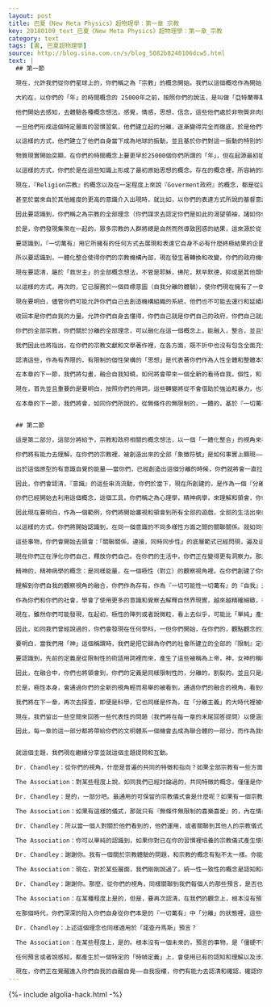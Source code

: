 ```yaml
---
layout: post
title: 巴夏《New Meta Physics》超物理學：第一章 宗教
key: 20180109_text_巴夏《New Meta Physics》超物理學：第一章_宗教
category: text
tags: [書, 巴夏超物理學]
source: http://blog.sina.com.cn/s/blog_5082b8240106dcw5.html
text: |
  ## 第一節

  現在，允許我們從你們星球上的，你們稱之為「宗教」的概念開始。我們以這個概唸作為開始，是因為在某種程度上，它是，我要說，在你們星球上的，人類初始狀態中（這期間還確定的認出自己是造物主），認可它自身，變成——是一個物質身體存在的一個衍生分支。宗教的多樣性出現，是伴隨著，遺忘遮蔽自身是造物主，並（將自我）從中『分離』的概念想法，因此導致了你們所有的關於宗教本質的全部概念想法。

  大約在，以你們的「年」的時間概念的 25000年之前，按照你們的說法，是叫做「亞特蘭蒂斯」，或者用當時他們自己的語言稱為，「阿塔倫迪」，你們會發現，儘管這種分離的想法早已在此之前出現了，遮蔽自身是造物主並從中將自我『分離』的想法，在當時很認真很鄭重的開始。你們會發現，這是在集體『意識』內在的選擇，在那個時代下決心，確定這樣一種方式，即他們不再需要屬於『一切萬有，無限的一切可能性』的一體化整合的自我，而只是從『一切萬有』一體中分離他們自身的方式，使得每個個體能夠去直接發揮運用他們的力量，這樣他們就能確認他們自身以更多更多的個性化，個體化的方式來作為一個創造者。這源於靈魂進入物質肉體形式的投射。由於這持續的投射，由於靈魂持續的投射進入物質肉體形式，建立了物質肉體形式的概念想法，其內在自身，是一個『分離，分隔』的定義，限定侷限在一個特定的層面上。這樣，靈魂體驗到了更多的物質形式的概念想法或者說物質現實，慢慢的，在一定程度上，就好像你們所說的自然而然的，毫無疑問的，他們變得習慣於這樣的能量模式。

  他們開始去感知，去體驗各種概念想法，感覺，情感，思想，信念，這些他們處於非物質非肉體存在之前，未曾碰到感知體會到的。他們開始創造出『限制』下的魅力概念，由於這樣的運作，讓他們自身沉迷陷入其中，鎖定其中，以至於他們能在這樣的模式裡體驗到所有如此等等的一切，除了在非物質非肉體的『無限的一切可能性』狀態下所曾體驗過的所有其他模式之外。就這樣，他們逐漸習慣了，或者按照你們的說法，已經建立起了用物質和肉體方式表達展現他們自身的習慣和習氣，繼之以使用富於情感情緒的，以及『物質狀態』頭腦思維思想，信念，而不是『非物質狀態』『知曉』。

  一旦他們形成這個特定層面的習慣習氣，他們建立起的分離，逐漸變得完全而徹底，於是他們在一定程度上，關閉了來自於他們自我擁有的『知曉』，並因此建立起，他們創造出的一個物質肉體輪迴，也就是你們所稱的「再投胎」。他們在某種程度上，變得牢牢嵌入地球的能量場。他們逐漸變成地球意識的一部分，而地球意識也變成了你們的意識的一部分。或者說他們的意識。（亞特蘭蒂斯）

  以這樣的方式，他們建立了他們自身當下成為地球的振動，並且基於你們對這一振動的特別的專注，因此你們的時間和空間也就被激勵被運作起來了，被意識到了，他們建立起對這個能量的強烈的專注，使得他們鎖定在即刻選擇的迴響上，分層上，或者包繞在星球上的能量循環上，並且因此，發現他們自己已經不能，再重申一次，歸因於這個限制所產生的魅力，已經不能和那些沒有一體化整合的，即刻選擇的迴響，那些能量循環，脫離了。就這樣，他們創建了他們自身，你們自身，輪迴再投胎的這樣的路徑模式。

  物質現實開始突顯，在你們的時間概念上要更早於25000個你們所謂的「年」，但在起源最初始，依然有一些對『知曉』自身連接關係的認知，並因此很多現實，在你們的星球被創建出來，很多對物質和能量的操作，在某些程度上依然表現出，如同你們所稱呼的，地球上的天堂和樂園的概念。在循環複製往復到某種程度時，就開始喪失他們的內在自我的觀察能力，看不見自己的內在自我了，他們認為要把這個能力拿回來，他們必須獲得控制優勢，控制他們所處的外界環境，掌控其他的圍繞著他們的其他生命存在。因為他們已經無法再感知到他們彼此之間是連接在一起的，他們覺的他們不是被關聯連接在一起的。要長保一個團體或者社會關係，他們覺得必須要創造一個統治的理念，來掌控他們所看到的他們周圍的人，掌控他們的周圍環境，因為他們再也不能感知到，存在於他們內在的，與一體的『本質』的連接。

  以這樣的方式，你們於是在這些知識上形成了最初原始思想的概念。存在的概念裡，所容納的理念想法逐漸轉移了，不再視自己為『整體存在』中的一個部分，如同你們期望的，事物要對個體們有利益，但這必然只帶來，對其他人的控制和統治掌控下的個體利益，以便於他們能夠體驗和經歷他們自身的「個性個體自我」成長，並且在某種程度上強化和擴張這種自我，使得他們（基於他們的個體自我，感到不安全，感到無力）去感覺到安全，感覺到有力，但這種獲得力量感的方式，依然是一個物質現實的錯覺。

  現在，『Religion宗教』的概念以及在一定程度上來說『Goverment政府』的概念，都是從這個分離上建立起來的，從那些不必考慮事物之間的『內在一體』連接關係，但能夠被掩蓋隱藏，分裂隔離和對立評判的那些事物上，各種故事傳說，各種理念想法，就能被建立和延續。並且以這樣的方式，個體們於是發現他們自身創造著一整套模式，交出他們的權力給某些人可以保護他們遠離這些人所聲稱的事物，這些其他個體們沒有辦法去知曉是否是真還是假的事物。你們會發現這個反覆的重演，一次又一次的出現，自始至終，以很多不同的模式，循環往復在你們的25000年裡。

  甚至於當來自於其他維度的更高的意識介入出現時，就比如，以你們的表達方式所說的基督意識，分離的整套體系延續得如此徹底，使得這些介入的高等意識不被理解。（來自於其他維度的）高等意識給出的這些信息，通常都總體上來闡述這樣一個概念，即每一個喜歡基督意識的個體就是基督意識。但是分離的循環往復已經在你們的頭腦裡培植了一個如此深重的根深蒂固的習慣，並且構築了堅固的防禦，使得頭腦它自身剛性到如此僵硬程度，這些信息只在改革的風氣流行時才能被聽到，但隨後再次的，又將權力和力量從自身自願轉讓，交給某個人，並變成信徒，僕從和追隨者，而不是對認知和理念的身體力行者，不能成為他們自身自我的領導者。要知道，基督意識永不渴望成為一個領袖，永遠不要求統治權。它只是通過那些個體，比如耶穌來作為一個映像一種思考，以這樣的一個方式，來作為一個概念的映射，也即——每個人都是一個無限的擴展，或者如果你願意，都是『一切萬有，無限可能性』的兒女，或者說一個神，一個造物主。

  因此要認識到，你們稱之為宗教的全部理念（你們謀求去認定你們是如此的渴望領袖，諸如你們缺少神性，諸如「以神性的概念」來評判）都是從『一切萬有，無限可能性』裡分離的。這些你們稱之為宗教的理念，都全部是，將你們自身所是的力量和權力，放棄和轉贈給其他某些人，而這某些人徹頭徹尾是無力的，恐懼的，他們借助審判或者不擇手段的，在名利和權力上自我擴張，掌控你們，並期望在他們中間保持他們的強力的感覺，我要說，這是內在無意識的無力感，因為這是他們有關他們自身的真實信念，他們是無意義的無價值的卑微的，不足一提的，隔離於神性之外的，然而這是他們的權利，每個人的權利，每個人都有「去認知他或者她真正是誰？」的權利。

  於是，你們發現集聚在一起的，眾多宗教的人群將總是自然而然導致困惑的結果，這來源於從『一切萬有』中自我的分離，而自我知曉它自身本是『一切萬有一切可能性』。當知曉被遺忘屏蔽，於是只剩下個性和人格身份認同了（通過這種機制，生活信條和哲學思想被帶入當前的物質現實），可是哲學思想和生活信條只是被頭腦心智所給出的解釋，僅僅是頭腦的行為，使得你們構造了如此多元化的視角。現在要弄明白，這不是反對這個頭腦思想方面的理念評判，而頭腦思想是被創造的，是被你們的文明體系所揀選的。你們的文明體系的『集體意識』早已選擇了這樣一整套想法，並嘗試去探索，通過將自我從『一切萬有』中分離，來探索負面的各種各樣不同的全部顯現。這是在『一切萬有，一切可能性』中，一個偉大的創意，並且其內在自身，一個有意義的表達和展現，這不需要任何其他理由，也沒有超越事實真相，即，『一切萬有，無限可能性』能夠以這樣的方式來審視觀察它自身。

  要認識到，『一切萬有』用它所擁有的任何方式去展現和表達它自身不必有什麼終極結果的企圖（沒有結束的那個點），僅僅是因為它能夠以任何方式去展現和表達它所是，它樂意那麼去做。『一切萬有，一切可能』早在一個企圖意圖目標存在之前就已經存在，不需要一個目標企圖去以任何方式，路徑，模式結構去延續這個存在，它就能存在，僅僅就因為它就是存在，它能那麼做。

  所以要認識到，一體化整合使得你們的宗教機構內部，現在發生著轉換和改變，你們的政府機構，你們的社會機構，也都在發生轉換和轉化，因為你們現在正處於25000年前開始的分離循環的結束末尾，並且你們現在正去理解你們自身是一體的理念，一體的同質現實，一體的能量，一體的意識，你們開始去收回你們的恐懼，收回你們對你們已經創造的生活的那種責任負擔。當你們投射你們自身進入肉體物質性的時候，當你們使你們自身進入你們的星球的再投胎輪迴系統模式時，在那時你們正開始去再次覺醒。你們現在正在覺醒到你們的原始協議，並且你們現在正在開始去認知，你們的全部的分離，你們的全部宗教，都是使你們變成一個追隨者，使原本是神的你們更卑微無力，使得你們，和你們自身作為一體和完美，在任何事物上都不需要救贖的那份早已知曉的全知，不匹配，不相稱。你們現在正在開始認識到你們自身的，你們所是的『真正核心自我』，『一切萬有，無限可能性』創造了你們去成為的『真正的核心自我』。

  現在要認清，屬於「救世主」的全部概念想法，不管是耶穌，佛陀，默罕默德，抑或是其他類似的，你期望去歸為，屬於「曾以肉身顯現在你們的星球上的救世主觀念」的標籤稱謂，在他們的更高意識面貌上他們全部都是一致的。在最初原始的『意識』能量上沒有矛盾，經由你們稱之為「救世主」的所有那些概念想法而被展現，但是要首先立即認清，一個救世主他清楚的知道他們在這裡並非要去拯救任何人。沒有任何拯救的工作要做。你們在你們的文獻裡所找到的任何矛盾和不吻合之處，全都是存在於你們的文明體系內的人身攻擊和身份爭鬥，而他們的理解和演繹，是通過他們自身的生活信條，他們個人的哲學看法來闡述那些，「存在的生命體」的意義的創作。所有你們的文獻以及任何看上去矛盾的差異的描述都是以那個時期人們所展現的生活信條和哲學觀念展現的個性作品，經由當時存在的信息而傳遞。

  以這樣的方式，再次的，它已服務於一個目標意圖（自我分離的體驗），使你們現在擁有了一個反襯的背景，來測量你們自身整體上，從『一切萬有，無限可能性』中分離你們自身，在負面上的表現。因此要認識到，這沒有評判，任何你們自己的或者評判其他宗教，或者你們自身，你們可以允許你們的每一個個生命存有去開始按照，你們想像和認定的救世主所告訴你們去生活的那些理念去生活。不去追隨他們，而是去聽從你們的內在本質，並且去認清你們稱之為宗教的，稱之為政府的這些理念概念想法，（政府，在一定意義上，是某種確定層面上的另一宗教類型，在這一層面上，你們交出了你們的恐懼和你們的力量，交給了一個你們相信比你們自身，更至尊的力量，可以說，在你們的眼裡，這個你們認為比你們更至尊偉大的力量能夠照顧你們，能維護和保護你們，可以從你們的家門口趕走和驅離所有你們害怕的事物，可以保證你們的安全，可以給你無窮的安寧感，舒適感和可靠保證。）這些政府機構社會機構引發了你們缺乏，承擔屬於你們自身恐懼，承擔屬於你們自身責任的自覺自願。隨之他們，如同任何『意識』那樣，一旦創造出恐懼，就會想要去保護和維持他們自身。然而當他們已經引發恐懼，那唯一他們所擁有的支撐和保護他們自身存在和延續的方法體系，就是去製造更多更大的恐懼，以這樣的方式來保持你們從你們自身份離，讓你們保持——你們認為你們自身是低劣的渺小的缺乏安全的思想和信念，讓你們相信你們自身在一個更偉大至尊的力量的眼裡你們是缺乏價值和意義的，讓你們認定你們自身是一群小孩子，讓你們相信，你們根本無法沿著屬於你們自我的生活方式去生活，你們無法為你們自身承擔責任。

  現在要明白，儘管你們可能允許你們自己去創造機構組織的系統，他們也不可能去運行和延續屬於你們的生活。它將是一個服務，通過哪些樂於去服務的存有們提供給你們，沒有你們去為他們服務，沒有你們去膨脹他們的優越感以便於他們能在他們內在有一個強大的感覺作為支撐，他們就不會迫不得已的去認清在他們自身存在的，他們的虛弱無力的信念。

  收回本是你們自我的力量。允許你們自身去懂得，你們自己就是你們自己的政府，你們自己就是你們自己的宗教。你們是你們社會裡的這些概念中的每一個。你們是你們自己的神父，你們毫無疑問的正聽著你們對自己的布道並沿著你們自己的方向和道路前進，你們僅僅是在你們的頭腦裡創作了哪些針對你們自己的布道。（聽某個神父布道，其實真實的是你自己在對自己布道，而投射了那個神父的外在聲音和形象）那些布道是你們選擇來「回想起」的，如果你們選擇去接受它，那麼你們就是無價值的不配的，你們就會莫名其妙的不知怎麼的就變的缺乏，缺乏你們自我曾創造了你自己的那個神性，它將變成你們之中每個人的一部分，你們內在之中的那個神父，並一次再一次的提醒你們自己。而要清醒的明白，創造了你的那個神性從不認為你是缺乏和低劣的。它知曉你是誰。它知曉它自身是屬於它自身的意識，也同樣承認它自身是作為全部的你自身意識的彙集，並同樣的承認你們之間的關係的概念和定義。正是這種在「連續的完整的一體的極性」和大眾『集體意識』之間的關聯關係，相互參與拼湊組成了它。正是這個關聯關係它本身，存續和定義了大眾的概念以及那高高在上的唯一的神。關聯關係事實上就是『一切萬有，一切可能性』，它就是你們所是的，你們就是『關聯關係』。

  你們的全部宗教，你們關於分離的全部理念，可以融化在這一個概念上，能融入，整合，並且整合融入到一個理解，一個知曉上，也即，即使你們已經選擇以物質現實和再投胎輪迴的方式存續，你們也早已擁有很多很多，很多很多，無法計數的你們的以年的概念計算的過去。你們始終能夠以這樣的方式『知曉』你們自身。那是早已永恆的，而最首要的，所有關於你們的救世主的重要啟示，所有關於你們的信使們的啟示是：「認清你自己」，在你對你自己的認知裡，你將知曉「神」。你將知曉『一切可能性一切萬有』。

  我們因此也將指出，在你們的宗教文獻和文學著作裡，在各方面，既不折中也沒有包含全面充分被說明的概念想法。並非任何信使所全部講述的完整記錄，在真實的事件和情景過了很多時候，很多年之後，憑藉有限的記憶，用隻言片語拼湊起來的，一個概要式的記錄。請再一次的認清，這就是全部這些記錄無法勾畫歷史的原因，但是要再次使人信服或者試圖說服其他個體們，那麼就需要這種方式——「如果他們想要被救贖，他們就必須相信」。每個主要宗教教義都和勸介改宗有關，收攬和贏得皈依者的支持和熱捧，給某些知道和相信他們自身是無力的人們，帶來了更多的有力量的感覺。

  認清這些，作為有界限的，有限制的個性架構的「思想」是代表著你們作為人性全體和整體本質的，你們穿過的全部感知正好就是有限制有界限的，包裹你們稱之為文獻的，即使它可能有創意，即使它可能是優美的，並且完美的代表了你們已經選擇去從中體驗的想法和理念，我要說，都是屬於你們從『一切萬有，無限可能性』中將你們自身份離，通過你們與宇宙的關係的視角所創造的歷史重大事件和史詩般的故事，而你們稱之為「宗教」。這就是你們的宗教小說和故事，你們看待你們自身與宇宙的關係的視點和角度，但確是以從宇宙一體中將自我從中分離，隔離出來的視角來透視，並形成生活信條以及哲學。

  在本章的下一節，我們將勾畫，融合自我知曉，如何將會帶來一個全新的看待自我，個性，和『一切萬有』的關係的視角，以及當你們消融了宗教和政府的障礙和界限在你們的星球上會發生的很多表現。

  現在，首先並且重要的是要明白，按照你們的用詞，這些轉變將從不會借助於強迫和暴力，也不會借助於厭惡，仇恨。從不會！這些改變，這些全部將會被改變，將會從『無條件的喜悅喜愛』中發生，從你們正在認清你們自身內在的『無條件的喜悅喜愛』之中顯現這改變，你們正在認清並確認你們來自並屬於『一切萬有，無限可能性』，無拘於宗教和政府的概念，並且真正超越全部那些觀念信念的障礙，超越你們自我人為設置的線條和框框的束縛。這個融合整合也將讓你去懂得，被你們稱之為宗教和政府的兩個概念想法，也依然是「一切在內的全知的哲學」內的兩個更大程度上的形態面貌而已，是你們通過你們的個性架構使用如此之多的路徑和方式，從「一切在內的全知」裡過濾出來的兩個形態面貌而已，將讓你們去認識到根本不是只有一條路徑和方式。假如只有一條路徑一個方式，那麼就將只有一個人。在你們的星球上的每一個個體，全都是『一切萬有，無限可能性』觀看審視它自己的，各種各樣多樣性的路徑方式。就在當下，你們通過「一體」內存在的全部的不同的多樣性的方面，觀看到了你們自身。

  在本章的下一節，我們將會，如同你們所說的，從無條件的無限制的，一體的，基於『一切萬有，無限可能性』的看法上，試圖去欣賞你們的社會整體以及在其中的全部個體們的視角。你們將會發現，你們將是，為『一切萬有，無限可能性』服務而存在，並於是也自動的，作為它的一部分而被『一切萬有，無限可能性』服務。根本無需要分離，不必去感覺你們需要救世主。你們自己就早已是救世主。你們是你們自己的救世主，你們早已在天堂。你們早已在極樂的伊甸園。你們一直都在，只是你們做了一個分離的「夢」。


  ## 第二節

  這是第二部分，這部分將給予，宗教和政府相關的概念想法，以一個「一體化整合」的視角來看待，你們現在會發覺，當你們通過無條件無限制的喜愛，來收回你們的力量時，當你們開始去審視你們自身作為一個存在，與你們的宗教平等，與你們的政府平等，與你們自身作為『一切萬有，無限可能性』的概念平等時，你們將開始去認清並確認，在你們的社會裡，你們自己的所謂「神性」能夠依然被彰顯，通過你們的「個性架構」，和你們的物質身體存在的時間一樣長，但在方向上講，會創造出，如同你們所說的，人間天堂。

  你們將有能力去理解，在你們的宗教裡，被創造出來的全部「象徵符號」是如何事實上顯現——在你們星球上的「有形的外觀上的物質性」的。你們會明白「象徵性」的使用機制。你們將會同你們自身的「原型能量」保持接觸和聯繫。你們會感覺到它像是地下的水流一樣貫穿流過你們的意識。你們會確認它是你們的潛意識裡的能量，而潛意識掌管著，全部的幻象的結構構成以及象徵符號。出於潛意識的這個能量，被使用來構造，全部的這些像征符號，以此來給予你們，所涉及的——有「關聯關係」的某些事物，即使你們長期沒考慮到這些所涉及的有關聯關係的事物，這些涉及你們「關聯關係」的某些事物（本身）就是你，就『一切萬有所，無限可能性』的創造而言。

  出於這個原型的有意識自覺的能量——當你們，已經創造出這個分離的時候，你們就將會一直拉扯著，吸引住這些「象徵性符號」，這將帶給你某些事物，來充實和強化『分離』的想法概念。這是你們將要開始去領悟的首要問題，並且它將通過哲學中的一個分支也即你們稱之為「心理學」的方面展現出來，由於心理學，它早已開始去這麼審視了，於是這也是為什麼心理學的理念已經開始替代了你們稱之為宗教的原因。

  因此，你們會認清，『意識』的這些串流流動，你們於當下，現在所創建的，是作為一個『分離』的概念想法而存在的。你們將你們的內在『意識』分離割裂成——外部意識，無意識，潛意識，超感意識，集體意識——以及你們的個性的所有全部多樣性方面。現在，在過去的時代，但仍在25000年的時間循環內，所有這些個性的方面，導致了你們的「宗教象徵符號」的象徵性使用：魔鬼，天使，顯聖，願景等等諸如此類。現在，不要說那些顯現的現象背後，沒有『意識』也沒有真實存在的『能量』，但用你們的全新的「一體化整合」的視角，你們將能夠去理解，這些概念想法有多少是你們自身的更高意識的延伸和擴展，通過這些人造的「個體的個性架構」反射回你們；使用原型的能量去建立一個象徵符號，以使你們可以理解，你們已經為你們自身創造的『分離』之內，你們期望去創造恐懼來強化加固這『分離』，因為你們一直期望去創建從『一切萬有，無限可能性』中分離，從全知的你們，你們本是的那「一體」之中分離。

  你們已經開始去利用這個概念，這個工具，你們稱之為心理學，精神病學，來理解和領會，你們所具有的這些能量串流，在你們內在的運行，並且你們從你們自身展現和伸展這些概念理念，映射給你們和其他意識們，或者說，是你們自身意識的，其他各方面，所具有的『相互合作，相互影響和互動』。

  因此現在要明白，作為一個範例，你們將開始審視和領會到所有全部的遊戲，全部的生活出來的遊戲。展現的所謂的救世主也不僅僅是物質和肉體的展現。他們也展現出精神的和超自然的表現並且會對很多不同層面的「存在」產生作用，而不僅僅在物質和肉體層面。

  以這樣的方式，你們將開始認識到，在同一個意識的不同多樣性方面之間的關聯關係。就如同我們已經說過的，作為一個範例，基督意識的概念，並不僅僅通過一個，被你們稱之為耶穌的男人的概念來展現，也通過你們稱之為「以利亞」，施洗者約翰，還有所謂的叛徒猶大來展現，構成在一個特定的，部分重疊的塵世裡。施洗者約翰，耶穌和猶大形成三人組，三和音，遊戲者三人組，三重奏，事實上是從同一個『意識』串流流動出來的。並且，以利亞，在城鎮裡宣揚，他之前來過，如同你們所說，預言了所有的東西，為了戲劇遊戲的進一步發展鋪平了道路，以使得大量的人群聚集起來，為接下來的表演能夠聚集人氣，很多方面的，多面的，鏡像的結晶體，來反射和表達所有全部的原型能量的，不同多樣性的，各種各樣的方面，使得當時的人們創造他們自身的，從『一切萬有，無限可能性』中分離的，他們的角色扮演遊戲。

  這些事物，你們會開始去領會：「關聯關係，連接，同時同步性」的底層範式已經閃現，遍及這些分離的循環的所有方面，並始終就在那兒，始終具有那顯而易見的連接關聯，但未曾被（你們）審視到，被看到，是因為洞察力的分離；以及你們創造的，這些（個體們的）「個性人格」之上，被放置的限制和起到限制作用的規則，信念和決定。你們，正如你們曾說了很多次的那樣，你們一直是透過一個「黑玻璃」來審視和看待（世界）。

  現在你們正在淨化你們自己，釋放你們自己。在你們的生活中，你們正在變得更有洞察力。那是一個澄清後清晰的審視和觀察。於是，當你們有了心理學和精神病學的理念，你們現在就已讓靈性和超自然的靈魂浮出水面，因為你們正在允許你們自身去知曉，你們與所有你們『自我』的全部方面和面貌，以及『意識』的所有全部方面和面貌——始終持續不斷——永恆的保持著聯繫。這連接和關聯聯繫，無論何時，無論何地，都會存在。這是靈性和靈魂的一面，創造著同一能量的極性，導致了精神病學的概念。

  精神的，精神病學的概念：是同樣能量，在一個極性（對立）的觀察視角裡。在你們創建了你們作為物質身體形式存在的時期裡。你們在此期間，將始終具有極性，並且緊跟著這一點，隨後你就會接著明白了：『極性』是作為「物質現實」的定義之一。

  理解到你們自我的觀察視角的融合，你們作為存有，作為『一切可能性一切萬有』的『自我』是如此簡便的「一體化整合」，早已取得了很多很多量級上的步驟，遠離了你們稱之為宗教的觀念，因此是早已開始，為這能量如何將被融合到全部其他，你們星球上的學科裡，打下了完整的基礎。而我們會在依次的在每一個章節來闡述它們，你們會看到他們是如何在全部的關鍵點裡，就在這裡，基礎被構建在這個特定的方面。哲學，在某種程度上，現在通過宗教的融合更完美純粹的被表現出來：簡單而樸素的，哲學以及它的『極性』的表達，你們會瞭解並懂得去精確的解釋物質現實。於是，第一個你們正在體驗經歷的極性，作為宗教的分支和衍生的另一方面，如同我們曾經說過的，超自然的靈魂學和精神病學心理學。在幾乎一樣的方式上，你們會發現，原子的微小結構呈現出微粒品種的多元化，形態的多樣化，顯現出一個關於「原子」的星雲狀的概念。

  作為你們和你們的社會，學會了使用更多的意識和覺察去解釋自然界現實，越來越精確細緻，在某種意義上，以同樣的方式，你們會發現，關於超自然靈性和精神學方面的這些極性的概念，更像是那些更加清晰精密的，構成原子的，更微粒零件，使得宗教的模糊的概念變得澄清而浮出水面，同樣的如同於，作為一個微粒的行為，是出於一個，單一原子的，「一體」概念的，雲霧狀星雲狀之中的。

  現在，雖然你們可能發現，在起初，極性的陣列或者說微粒，看上去似乎，可能比「單純」產生更大量的混亂，如同你們現在能在你們的物理現象裡所看到的那樣，你們也同樣會在你們觀察你們自我的方法論體系裡，以及你們的哲學體系裡發現你們將會接近一個基礎的瞭解認知，有關於「能量的極性」它自身的概念，有關對立它自身的概念，同樣的，你們的物理學家，唯物主義者們正在逼近一個基礎的視角，他們稱之為「統一場」。以這樣的方式，在這個類比裡就有了一個直接的相關性，靈魂學精神學兩個都將成為零部件，被極性化和偏振的零件，起源於一個更加統一的，一致的，一元化的「場」或者說哲學。於是就是這樣一個理念，這個底層的，透視的理念將會導致不僅僅是你們的全部社會學科，哲學學科的方方面面的統一融合，而且也會統一融合，包括哪些你們稱之為科學，經濟學的方方面面。

  因此，如同我們曾經說過的，你們會發現在任何學科，一但你們開始，在你們的，觀點觀念的方方面面著手做整合一體化的工作，在你們的視角上，將會從『分離』構造出的，初始觀念裡迅速的改變和遠離，撇掉那些特定學科的很多指定用途。於是，靈魂學和精神學將是宗教首先撇掉的指定用途——審判，被審判——它一直作為應對所謂的外部力量的擺佈而無奈的解釋。你們會發現靈魂學和精神學兩者都是試圖去理解，自我和「自我的」之間的關聯關係，個性人格和『一切萬有一切可能性』之間的關係。從收回力量和權力開始起步，從拿回『自覺自願自控』開始，更確切的說，（徹底）知曉，懂得你們早已控制著你們自我生活的每個方面，它是你們作為一個個體的「角色任務」能力，並且是一個集體的共同的集合的知曉，這個你所擁有的「自我控制」能力是某種你能夠作為一個工具來使用，以便你們去營造你們期望，你們樂意願意去成為的——你們的社會，不在因為對外在力量的無知，而任其擺佈，手足無措，審判評判，以及荒謬的某些荒誕的被神化的神，女神諸如此類的表演。

  要明白，當我們用「神」這個稱謂時，我們是把它歸為你們的社會所建立的全部的『限制』定義的。在我們的觀念裡，我們僅僅是把它看做『一切萬有，一切可能性』的概念產物，而『一切萬有一切可能性』涵蓋了所有事物並且就是所有事物，並且表明著，『一切萬有』知曉著，它自身是『一切萬有』。

  要認識到，先前的定義是從限制性的術語用詞裡而來，產生了這些被稱為上帝，神，女神的稱呼，神來了，很多時候依然會強加給『一切萬有一切可能性』多多少少某些限制和侷限，導致它產生矛盾和悖論，諸如：神是無限的全能的無上權力的，無處不在的，然而不知怎麼的，神不是我，神不在我內，在我之外，我跑到了神的外面。（既然神是萬能的無處不在的，那應該也在我內，在我心裡，悖論矛盾就在這裡）。按照你們對「上帝」的解釋和定義，上帝無處不在，無一件事不是上帝的事，如果是這樣的定義，那麼你們就不可能在上帝之外。上帝不在你們的外面，並不和你們對立成二元。你們就是上帝。你們就是神。「上帝」這個字眼，是被你們定義出來的一個概念一個想法，一個理念。（誰創造了誰，你們搞清楚了嗎？）所以，我們更喜歡用『一切萬有一切可能性』的稱呼。用這樣的表達方式就沒有那麼多限制和侷限了，但莫名其妙的是，出於分離分裂的概念，你們構造了一個理念，即使你們定義上帝是能夠無處不在無限而又萬能的，然而，上帝依然不包含在你內心裡，無法從你內心控制你，你們不覺得自相矛盾匪夷所思嗎？（你們在你們內心裡選擇相信神，或者選擇不相信神，上帝在你們每個人內心的概念和理解都不一樣，看來在你們內心，擁有比你們定義的「上帝」這個概念，這個想法，有更大的權力和自由。這說明你們自己，才是真正的上帝。）

  因此，在融合中，你們也將領會到，你們的定義是同樣限制性的，分離的，割裂的。並且只是反射了你們在此之前認定的「值得」你們去審視，你們「配得上」去審視的，限制性的侷限性的方方面面，你們已經認定自己要去，我要說，「安全的」去審視，這是由於你們始終認定你們的自我是不安全的——從而創造著「恐懼，擔憂」的想法，在你們的個性人格里的確定的方方面面，在你們的信念系統的確定的方方面面，在你們的情緒情感的確定的方方面面，在你們的頭腦心智思想的方方面面，確定無疑的都會認定你們是不安全的，你們始終處於危險之中，因為在你們的所謂的「過去」的概念定義裡，當這些問題被融合在一起的時候，就會導致被看成異端邪說。（異端邪說是歸結為對某些認知的一個社會反應，一個反作用力，它可能出現在一個個體在你們的社會還沒有認識到它之前，所代表和展現一些真實的一系列事物的方方面面）你們以某種方式是連接到了一個更加基礎底層的路徑上去獲取了『一切萬有一切可能性』的概念想法，它違背了「分離主義」的意願，違背了你們全部宗教長期擁護的宗教學說，宗教教誨，宗教教義和宗教教規。

  於是，極性本身，會通過你們的全新的視角輕而易舉的被看到，通過你們的融合的視角，看到極性本身是物質現實的定義之一，就如同時間和空間的定義一樣。以這樣的方式，你們會發現，宗教，當從一個融合為一的視角，被觀察審視的時候，就會喪失它的分離主義的品質，並且會開始呈現出越來越多的方方面面，更加直接的指向你們在你們的社會文明中所建立的，你們稱之為「科學」的概念想法，這也是為什麼宗教能夠直接引領我們進入科學概念的原因，這就是下一章的內容——「科學」。

  我們將在下一章，再次去探查，即便是科學，它也同樣是作為，在「分離主義」的大時代裡被構建出來的產物，產生了很多概念想法，依然不允許任何其他學科去統一整合或者融合，而且科學把自身孤立冷漠起來，並且你們的科學現在如何去開始理解，通過科學它自身的統一整合，它將，通過定義和解釋，開始去包容含攝，融合很多，在你們的社會文明裡，在一個相當長的時間裡，一直不被看做是科學領域的很多其他學科。（你們對「科學」的態度，其實一直以來，就是宗教式的態度）

  現在，我們留出一些空間來回答一些代表性的問題（我們將在每一章的末尾回答提問）以便涵蓋每一章節的討論主題，很多的那些概念想法可能會縈繞在意識裡，延續在那些將聽到或者閱讀到這個討論的，那些人們的心裡。這些問題都可能會被問及，如果沒有問題，你們可以在每一章的末尾做些勾畫描述。如果你們願意，做些筆記或者從你們的社會文明和你們個人的綜合角度來做一些評論，在這個工作中和我們共同創造吧，從靈性的方面和「聯合體」保持聯繫吧。

  因此，每一章的這一部分都將帶給你們的文明體系一個機會去成為聯合體的一部分，而作為我們將會，一步一步的，一章一章的，手拉手，共同創造和形成這個融合的理念，以便於你們的社會文明體系，我們的文明體系，以及所有『意識』層面，基於我們所做的這個工作，將發現它會成為，如同你們所說的那樣，對每個關聯著的『存有』的一次淨化和融合。並因此，因為我們是經由一個「存在著分離割裂的」文明體系開始的這個工作，當這項工作結束的時候，會成為一個機會去開始審視，我們都是同一文明體系，手拉手的運作著，一起探索著，形成和構建著我們自身彼此之間共同的全新的理念，並且帶給我們自身一個機遇去更多更深入的認知『一切萬有，無限可能性』，我們每個人都在我們的內在探索著，如果你們想要稱之為「新宗教」的話，但事實上根本沒有什麼宗教。


  就這個主題，我們現在繼續分享並就這個主題提問和互動。

  Dr. Chandley：從你們的視角，什麼是普遍的共同的特徵和指向？如果全部宗教有一些方面同我們每個人相聯繫的話？

  The Association：對某些程度上說，如同我們已經討論過的，共同特徵的概念，僅僅是你們的探索和冒險，有關於你們樂於去相信自願去相信你們是什麼。自從你們將你們自身從你們本是的『一切萬有一切可能性』中「分離」以來，這個偉大的冒險和探險就已經在你們自身外部開始了，因此確定的宗教儀式是去理解和反照，表達你們自身在你們的現實中所能包含的全部，但現在你們正在一體化整合之中，你們將發現這個探險趨向了內在，因此那些宗教儀式化的工具和方法就不再必需了。因此你們中的每個人，認識和確認你們自我是你們自己的真理和道路，你們自己的宗教，可以說，現在會認清，在那樣的模式下的宗教，作為你們曾經所創造的那樣，已不再需要按照那樣去理解：你們與你們——作為『一切萬有』的——你們的『自我』之間的關聯關係了。不知道這有沒有回答了你的問題？

  Dr. Chandley：是的，一部分吧。最通用的可保留的宗教儀式會是什麼呢？如果有一個宗教儀式能夠橋接那個我們不再需要宗教儀式的地方，從一個宗教的視角來說，我們是否能通過這個儀式去體驗到，對我們自身內在一體化整合的促進呢？

  The Association：如果有這樣的儀式，那就只有『無條件無限制的喜樂喜愛』的，內在情感表達。要去理解，在你們的星球上，作為你們的『分離』理念下的宗教，你們的全部體驗的背後的，隱含的，支持模式或者說原理，就是無條件的「相信」它。這都是基於創造對它所創之物的「喜愛」。因此，你們就是造物主。你們也同時是那些所創之物。你們無時不在注視著，喜愛著你們自己，你們愛你們彼此。生命的興奮和喜悅喜愛，是唯一所謂的你們必須去一體化整合的宗教儀式。

  Dr. Chandley：所以當一個人對關於他們看到的，他們運用，或者關聯到其他人的宗教儀式，產生一個疑問的時候，按照你正在說的意思來理解，那宗教儀式是一個無條件的喜樂和喜愛。

  The Association：你可以單純的認識到，如果你對已在你的習慣裡培養的宗教儀式產生懷疑，你正處於臆測或者對你是否還要繼續下去產生疑惑，那麼你始終能夠認出，所有的你已經形成的宗教儀式，其意圖是為了表達創造的喜悅和喜愛，你感到造物主的存在並創造了你。因此你能夠很輕鬆的放下所有你習慣的宗教儀式來表達無條件的愛。於是，它就變得輕鬆了，我要說，宗教儀式也空掉了，但是事實上，這是積極的分享，並且你會看到你們所謂的宗教在你們的星球表面上，事實上是他們的自我扮演自我實現。（宗教儀式都是為了感謝造物主創造了自己，養育了自己，給自己帶來了幸福美好的物質生活，精神寄託，然而要認清，這一切都是你自己給你自己帶來的，你要感謝的是你自己，因為你就是你自己的造物主，所有的個體都是同一的，平等的，全部關聯在一起的，每個個體其實都是你，你作為『一切萬有一切可能性』，以不同的「個性封裝的視角和觀看模式」來看你自己，體驗和經歷你自己）

  Dr. Chandley：謝謝你。我有一個關於宗教體驗的問題，和宗教的概念有點不太一樣。你能對宗教體驗的統一性一致性這個概念上做評論嗎？以及那個宗教體驗在文化藝術表達上的差別。

  The Association：現在，對於某些層面，我們剛剛說過了。統一性一致性的概念是認知和確認，統一和一致的認知確認的基本概念就是「你們全都是」。你們是全部都在從不同的視角來探索同一個理念。不同的視角的存在，純粹是因為有不同的個體們。這就是一個認知和確認——如果你樂於接受和允許的話，就是以這樣的方式產生的，根本不存在唯一的一條認識你們自身是『一切萬有一切可能性』的路徑。如果只有唯一的一條路徑，那就只有一個人了。正是因為存在不只一個的「個體們」，你們才能認識到存在著很多很多，很多很多，很多很多，無法計數的路徑和道路，並全部指向歸為——-同一認知和知曉。

  Dr. Chandley：謝謝你。那麼，從你們的視角，同樣關聯到我們每個人的那些預言，是否也具有普遍的共同的特徵和指向？

  The Association：在某種程度上是的，但是，要再次認清，在我們的觀念上，根本沒有預言這回事，沒有對未來『預言』的真實存在。它是一個能量上的感知而已，在那個特定的時刻，對存在的能量的感知，於是預言被寫出來了。對於集體意識的那些共同協議和決定的安排，有關的宗教概念被大量包含在其中，「集體文明體系的概念」，你們會發現，在這個能量流動的直覺感知被精確的記錄下來，但在這個方式上，放置在這些預言上的很多轉譯說明和解釋，將與，確切的，你們將會覺醒並認清，懂得你們自身就是『一切萬有一切可能性』的方法論有關。

  在那個時代，你們深深的陷入你們自身從你們本是的『一切萬有』中「分離」的狀態裡，這些一體化整合融合的理念和概念，都被視為是，從一個特定的宗教所提出的教義裡所謂的偏離純真並進入歧途。於是，這個現在正發生在你們星球上的「整合一體化」當初是被視為某種，你們稱之為邪惡的某種事物的。以此你們將很容易去認清，所有的預言，可以說，都是在描述同一件事，也即，你們正在整合一體化之中，你們正處於一個『轉化轉變』的時代，你們正進入一個轉換，進入一個全新的你們『自我』的概念之中。但是所有不同的理念想法都是要帶上評判和審判的，諸如「末日善惡大審判」，懲罰和指責，都屬於『分離，對立』的理念，在這個『分離對立』的理念下，你們必須去爭鬥，去努力拚搏努力彼此爭奪，必須通過「水深火熱」的審判，才能讓你們生活在「祥和寧靜」之中，這就是你們所有在那個特定時代的預言，所具有的，視角的產物。

  Dr. Chandley：上述這個理念也同樣適用於「諾查丹馬斯」預言？

  The Association：在某些程度上，是的。根本沒有一個未來的，預言的事物，是「僵硬不變」的存在著的。那預言僅僅是一個感知，是那個當下，所生成的，是那個當下，那一時刻對存在的能量的感知，使得預言被做出，描述的是所感知的，在對隨後的變化的可能性的，你們所謂「未來」時間概念下的，可能發生的事物，在那一當下時刻，感知到的，所能給予的最大近似理解，如果那能量沒有改變的話，那就是最具有「可能性」顯現的未來。很多時候，預言是通過已經被認知的，意願上的內在自身，使用當時的陳舊的東西渲染它自身，一旦被認知，就可能導致它自身失效和廢棄。因為現在，能量轉移遷入某一指向是被知曉的，因此如果大眾或者個體，現在對意識到的那個預言，不喜歡選擇——在那個領域的能量，他們的態度就會改變，改變能量的數量含義以及指向，致使預言廢棄而失效。

  任何預言或者說感知，都產生於一個特定的「時幀定義」上，會使用已有的認知和理解以及涉及那個「特定時幀」的象徵性符號。如果某個時幀，無法想像出，沒有破壞和毀滅伴隨的「轉換」，那麼他們對這個——作為將要在你們現在的世界發生的「轉換轉變」的感知，（如果）不使用「破壞毀滅」的象徵性符號，就無法做預言了。

  現在，你們正在覺醒進入你們自我的自醒自覺——自我授權，你們有能力去認清和確認，確認你們能夠——通過一個破壞的方式路徑創造轉換，然而沒破壞任何東西。
---
```


{%- include algolia-hack.html -%}
